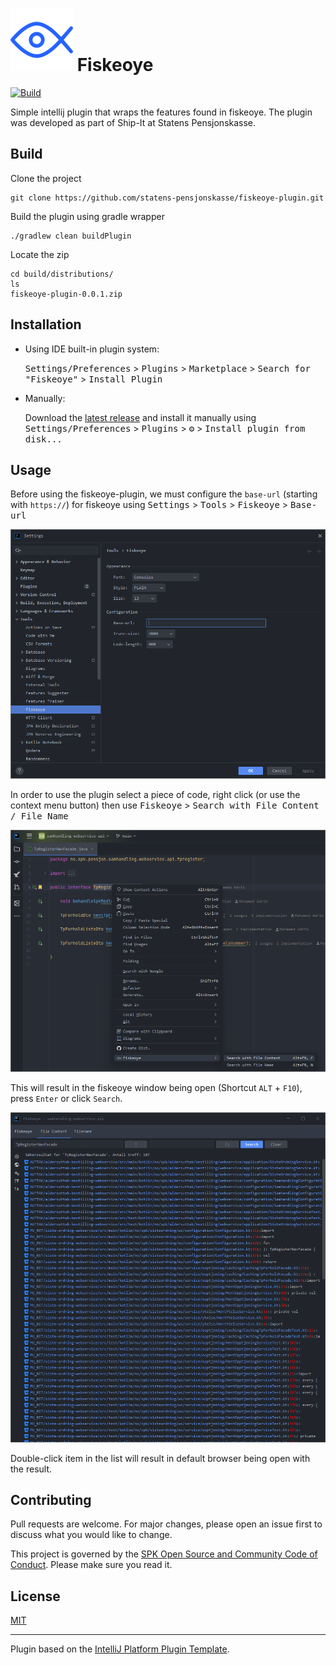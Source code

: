 # ![fiskeoye](./src/main/resources/META-INF/pluginIcon.svg) Fiskeoye

[![Build](https://github.com/statens-pensjonskasse/fiskeoye-plugin/actions/workflows/build.yml/badge.svg)](https://github.com/statens-pensjonskasse/fiskeoye-plugin/actions/workflows/build.yml)

<!-- Plugin description -->
Simple intellij plugin that wraps the features found in fiskeoye. The plugin was developed as part of Ship-It at Statens Pensjonskasse.
<!-- Plugin description end -->

## Build

Clone the project

```
git clone https://github.com/statens-pensjonskasse/fiskeoye-plugin.git
```

Build the plugin using gradle wrapper

```
./gradlew clean buildPlugin
```

Locate the zip

```
cd build/distributions/
ls
fiskeoye-plugin-0.0.1.zip
```

## Installation

- Using IDE built-in plugin system:

  <kbd>Settings/Preferences</kbd> > <kbd>Plugins</kbd> > <kbd>Marketplace</kbd> > <kbd>Search for "Fiskeoye"</kbd> >
  <kbd>Install Plugin</kbd>

- Manually:

  Download the [latest release](https://github.com/statens-pensjonskasse/fiskeoye-plugin/releases/latest) and install it manually using
  <kbd>Settings/Preferences</kbd> > <kbd>Plugins</kbd> > <kbd>⚙️</kbd> > <kbd>Install plugin from disk...</kbd>

## Usage

Before using the fiskeoye-plugin, we must configure the `base-url` (starting with `https://`) for fiskeoye using
<kbd>Settings</kbd> > <kbd>Tools</kbd> > <kbd>Fiskeoye</kbd> > <kbd>Base-url</kbd>

![Image Alt text](./images/fiskeoye_2.png)

In order to use the plugin select a piece of code, right click (or use the context menu button) then use <kbd>Fiskeoye</kbd> > <kbd>Search with File Content / File Name</kbd> 

![Image Alt text](./images/fiskeoye_3.png)

This will result in the fiskeoye window being open (Shortcut `ALT` + `F10`), press `Enter` or click `Search`.

![Image Alt text](./images/fiskeoye_4.png)

Double-click item in the list will result in default browser being open with the result.

## Contributing
Pull requests are welcome. For major changes, please open an issue first to discuss what you would like to change.

This project is governed by the [SPK Open Source and Community Code of Conduct](https://github.com/statens-pensjonskasse/offentlig). Please make sure you read it.

## License

[MIT](https://choosealicense.com/licenses/mit/)

---
Plugin based on the [IntelliJ Platform Plugin Template][template].

[template]: https://github.com/JetBrains/intellij-platform-plugin-template
